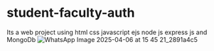 # student-faculty-auth
Its a web project using html css javascript ejs node js express js and MongoDb
![WhatsApp Image 2025-04-06 at 15 45 21_2891a4c5](https://github.com/user-attachments/assets/fd68a5e3-84c3-4305-b125-0bf28e7b45cb)
